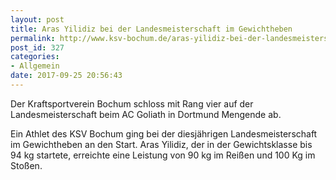 ```yaml
---
layout: post
title: Aras Yilidiz bei der Landesmeisterschaft im Gewichtheben
permalink: http://www.ksv-bochum.de/aras-yilidiz-bei-der-landesmeisterschaft-im-gewichtheben
post_id: 327
categories: 
- Allgemein
date: 2017-09-25 20:56:43
---
```


Der Kraftsportverein Bochum schloss mit Rang vier auf der Landesmeisterschaft beim AC
Goliath in Dortmund Mengende ab.

Ein Athlet des KSV Bochum ging bei der diesjährigen Landesmeisterschaft im Gewichtheben an den Start. Aras Yilidiz, der in der Gewichtsklasse bis 94 kg startete, erreichte eine Leistung von 90 kg im Reißen und 100 Kg im Stoßen.